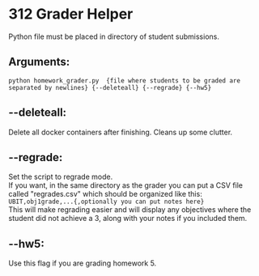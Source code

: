# 312 Grader Helper
Python file must be placed in directory of student submissions.
## Arguments:  
```python homework_grader.py  {file where students to be graded are separated by newlines} {--deleteall} {--regrade} {--hw5}```

## --deleteall:
  Delete all docker containers after finishing. Cleans up some clutter.
## --regrade:
  Set the script to regrade mode.  
  If you want, in the same directory as the grader you can put a CSV file called "regrades.csv" which should be organized like this:  
  ```UBIT,obj1grade,...{,optionally you can put notes here}```  
  This will make regrading easier and will display any objectives where the student did not achieve a 3, along with your notes if you included them.
## --hw5:
  Use this flag if you are grading homework 5.
